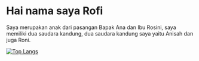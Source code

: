 # Hai nama saya Rofi
Saya merupakan anak dari pasangan Bapak Ana dan Ibu Rosini, saya memiliki dua saudara kandung, dua saudara kandung saya yaitu Anisah dan juga Roni.

[![Top Langs](https://github-readme-stats.vercel.app/api/top-langs/?username=rofid0ank&layout=compact)](https://github.com/rofid0ank/github-readme-stats)

